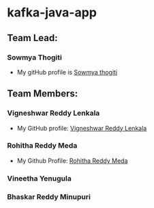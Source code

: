 # kafka-java-app
## Team Lead:
### Sowmya Thogiti

* My gitHub profile is [Sowmya thogiti](https://github.com/sowmyathogiti)

## Team Members:
### Vigneshwar Reddy Lenkala
 
* My GitHub profile: [Vigneshwar Reddy Lenkala](https://github.com/vigneshwar6666) 

### Rohitha Reddy Meda

* My Github Profile: [Rohitha Reddy Meda](https://github.com/Rohitha12)

### Vineetha Yenugula

### Bhaskar Reddy Minupuri

